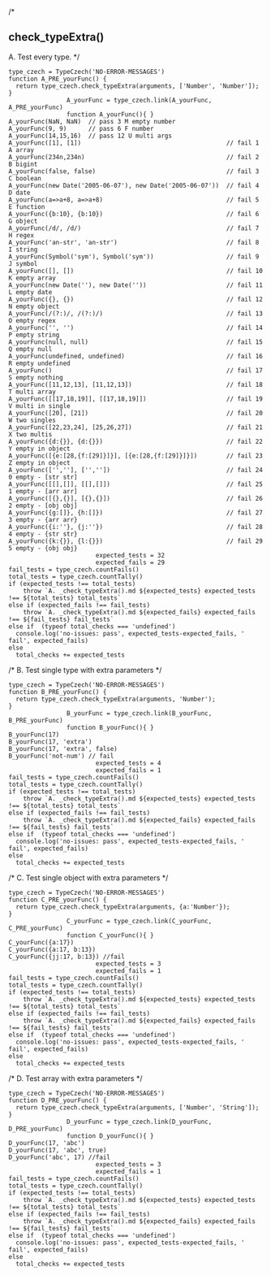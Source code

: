 
/*
## check_typeExtra()
A. Test every type.
*/

    type_czech = TypeCzech('NO-ERROR-MESSAGES')
    function A_PRE_yourFunc() {
      return type_czech.check_typeExtra(arguments, ['Number', 'Number']);
    }
                    A_yourFunc = type_czech.link(A_yourFunc, A_PRE_yourFunc) 
                    function A_yourFunc(){ }
    A_yourFunc(NaN, NaN)  // pass 3 M empty number
    A_yourFunc(9, 9)      // pass 6 F number
    A_yourFunc(14,15,16)  // pass 12 U multi args
    A_yourFunc([1], [1])                                        // fail 1 A array
    A_yourFunc(234n,234n)                                       // fail 2 B bigint
    A_yourFunc(false, false)                                    // fail 3 C boolean
    A_yourFunc(new Date('2005-06-07'), new Date('2005-06-07'))  // fail 4 D date
    A_yourFunc(a=>a+8, a=>a+8)                                  // fail 5 E function
    A_yourFunc({b:10}, {b:10})                                  // fail 6 G object
    A_yourFunc(/d/, /d/)                                        // fail 7 H regex
    A_yourFunc('an-str', 'an-str')                              // fail 8 I string
    A_yourFunc(Symbol('sym'), Symbol('sym'))                    // fail 9 J symbol
    A_yourFunc([], [])                                          // fail 10 K empty array
    A_yourFunc(new Date(''), new Date(''))                      // fail 11 L empty date
    A_yourFunc({}, {})                                          // fail 12 N empty object
    A_yourFunc(/(?:)/, /(?:)/)                                  // fail 13 O empty regex
    A_yourFunc('', '')                                          // fail 14 P empty string
    A_yourFunc(null, null)                                      // fail 15 Q empty null
    A_yourFunc(undefined, undefined)                            // fail 16 R empty undefined
    A_yourFunc()                                                // fail 17 S empty nothing
    A_yourFunc([11,12,13], [11,12,13])                          // fail 18 T multi array
    A_yourFunc([[17,18,19]], [[17,18,19]])                      // fail 19 V multi in single
    A_yourFunc([20], [21])                                      // fail 20 W two singles
    A_yourFunc([22,23,24], [25,26,27])                          // fail 21 X two multis
    A_yourFunc({d:{}}, {d:{}})                                  // fail 22 Y empty in object
    A_yourFunc([{e:[28,{f:[29]}]}], [{e:[28,{f:[29]}]}])        // fail 23 Z empty in object
    A_yourFunc(['',''], ['',''])                                // fail 24 0 empty - [str str]
    A_yourFunc([[],[]], [[],[]])                                // fail 25 1 empty - [arr arr]
    A_yourFunc([{},{}], [{},{}])                                // fail 26 2 empty - [obj obj]
    A_yourFunc({g:[]}, {h:[]})                                  // fail 27 3 empty - {arr arr}
    A_yourFunc({i:''}, {j:''})                                  // fail 28 4 empty - {str str}
    A_yourFunc({k:{}}, {l:{}})                                  // fail 29 5 empty - {obj obj}
                            expected_tests = 32
                            expected_fails = 29
    fail_tests = type_czech.countFails()
    total_tests = type_czech.countTally()
    if (expected_tests !== total_tests) 
        throw `A. _check_typeExtra().md ${expected_tests} expected_tests !== ${total_tests} total_tests`
    else if (expected_fails !== fail_tests) 
        throw `A. _check_typeExtra().md ${expected_fails} expected_fails !== ${fail_tests} fail_tests`
    else if  (typeof total_checks === 'undefined')
      console.log('no-issues: pass', expected_tests-expected_fails, ' fail', expected_fails)
    else
      total_checks += expected_tests







/*
B. Test single type with extra parameters
*/

    type_czech = TypeCzech('NO-ERROR-MESSAGES')
    function B_PRE_yourFunc() {
      return type_czech.check_typeExtra(arguments, 'Number');
    }
                    B_yourFunc = type_czech.link(B_yourFunc, B_PRE_yourFunc) 
                    function B_yourFunc(){ }
    B_yourFunc(17)
    B_yourFunc(17, 'extra')
    B_yourFunc(17, 'extra', false)
    B_yourFunc('not-num') // fail
                            expected_tests = 4
                            expected_fails = 1
    fail_tests = type_czech.countFails()
    total_tests = type_czech.countTally()
    if (expected_tests !== total_tests) 
        throw `A. _check_typeExtra().md ${expected_tests} expected_tests !== ${total_tests} total_tests`
    else if (expected_fails !== fail_tests) 
        throw `A. _check_typeExtra().md ${expected_fails} expected_fails !== ${fail_tests} fail_tests`
    else if  (typeof total_checks === 'undefined')
      console.log('no-issues: pass', expected_tests-expected_fails, ' fail', expected_fails)
    else
      total_checks += expected_tests





/*
C. Test single object with extra parameters
*/

    type_czech = TypeCzech('NO-ERROR-MESSAGES')
    function C_PRE_yourFunc() {
      return type_czech.check_typeExtra(arguments, {a:'Number'});
    }
                    C_yourFunc = type_czech.link(C_yourFunc, C_PRE_yourFunc) 
                    function C_yourFunc(){ } 
    C_yourFunc({a:17})
    C_yourFunc({a:17, b:13})
    C_yourFunc({jj:17, b:13}) //fail
                            expected_tests = 3
                            expected_fails = 1
    fail_tests = type_czech.countFails()
    total_tests = type_czech.countTally()
    if (expected_tests !== total_tests) 
        throw `A. _check_typeExtra().md ${expected_tests} expected_tests !== ${total_tests} total_tests`
    else if (expected_fails !== fail_tests) 
        throw `A. _check_typeExtra().md ${expected_fails} expected_fails !== ${fail_tests} fail_tests`
    else if  (typeof total_checks === 'undefined')
      console.log('no-issues: pass', expected_tests-expected_fails, ' fail', expected_fails)
    else
      total_checks += expected_tests




/*
D. Test array with extra parameters
*/

    type_czech = TypeCzech('NO-ERROR-MESSAGES')
    function D_PRE_yourFunc() {
      return type_czech.check_typeExtra(arguments, ['Number', 'String']);
    }
                    D_yourFunc = type_czech.link(D_yourFunc, D_PRE_yourFunc) 
                    function D_yourFunc(){ } 
    D_yourFunc(17, 'abc')
    D_yourFunc(17, 'abc', true)
    D_yourFunc('abc', 17) //fail
                            expected_tests = 3
                            expected_fails = 1
    fail_tests = type_czech.countFails()
    total_tests = type_czech.countTally()
    if (expected_tests !== total_tests) 
        throw `A. _check_typeExtra().md ${expected_tests} expected_tests !== ${total_tests} total_tests`
    else if (expected_fails !== fail_tests) 
        throw `A. _check_typeExtra().md ${expected_fails} expected_fails !== ${fail_tests} fail_tests`
    else if  (typeof total_checks === 'undefined')
      console.log('no-issues: pass', expected_tests-expected_fails, ' fail', expected_fails)
    else
      total_checks += expected_tests


